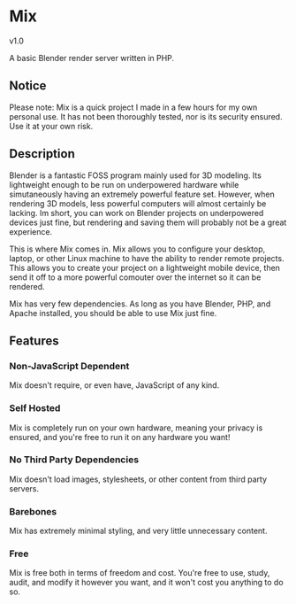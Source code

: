 # Mix
v1.0

A basic Blender render server written in PHP.


## Notice

Please note: Mix is a quick project I made in a few hours for my own personal use. It has not been thoroughly tested, nor is its security ensured. Use it at your own risk.


## Description

Blender is a fantastic FOSS program mainly used for 3D modeling. Its lightweight enough to be run on underpowered hardware while simutaneously having an extremely powerful feature set. However, when rendering 3D models, less powerful computers will almost certainly be lacking. Im short, you can work on Blender projects on underpowered devices just fine, but rendering and saving them will probably not be a great experience.

This is where Mix comes in. Mix allows you to configure your desktop, laptop, or other Linux machine to have the ability to render remote projects. This allows you to create your project on a lightweight mobile device, then send it off to a more powerful comouter over the internet so it can be rendered.

Mix has very few dependencies. As long as you have Blender, PHP, and Apache installed, you should be able to use Mix just fine.

## Features

### Non-JavaScript Dependent

Mix doesn't require, or even have, JavaScript of any kind.

### Self Hosted

Mix is completely run on your own hardware, meaning your privacy is ensured, and you're free to run it on any hardware you want!

### No Third Party Dependencies

Mix doesn't load images, stylesheets, or other content from third party servers.

### Barebones

Mix has extremely minimal styling, and very little unnecessary content.

### Free

Mix is free both in terms of freedom and cost. You're free to use, study, audit, and modify it however you want, and it won't cost you anything to do so.
